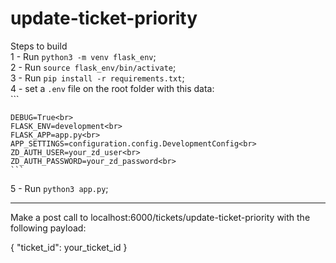 # update-ticket-priority

Steps to build <br>
1 - Run `python3 -m venv flask_env`;<br>
2 - Run `source flask_env/bin/activate`;<br>
3 - Run `pip install -r requirements.txt`;<br>
4 - set a `.env` file on the root folder with this data:<br>
    ```

    DEBUG=True<br>
    FLASK_ENV=development<br>
    FLASK_APP=app.py<br>
    APP_SETTINGS=configuration.config.DevelopmentConfig<br>
    ZD_AUTH_USER=your_zd_user<br>
    ZD_AUTH_PASSWORD=your_zd_password<br>
    ```
5 - Run `python3 app.py`;<br>
<hr>
Make a post call to localhost:6000/tickets/update-ticket-priority with the following payload:

{
    "ticket_id": your_ticket_id
}
